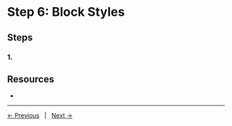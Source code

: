 # Step 6: Block Styles

## Steps

### 1. 
## Resources
- 

---
[← Previous](/steps/step-5/readme.md) &nbsp;&nbsp;|&nbsp;&nbsp; [Next →](/steps/step-7/readme.md)